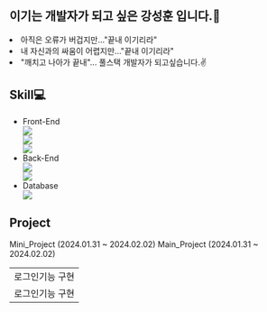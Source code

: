 ## 이기는 개발자가 되고 싶은 강성훈 입니다.🤭
  <li>아직은 오류가 버겁지만..."끝내 이기리라" </li>
  <li>내 자신과의 싸움이 어렵지만..."끝내 이기리라" </li>
  <li>"깨치고 나아가 끝내"... 풀스택 개발자가 되고싶습니다.✌️</li>
  
## Skill💻
<ul>
  <li>Front-End</li>
    <img src="https://img.shields.io/badge/HTML5-E34F26?style=for-the-badge&logo=HTML5&logoColor=white"/> <br>
    <img src="https://img.shields.io/badge/CSS3-1572B6?style=for-the-badge&logo=CSS3&logoColor=white"/> <br>
    <img src="https://img.shields.io/badge/JavaScript-F7DF1E?style=for-the-badge&logo=JavaScript&logoColor=white"/> <br>
  <li>Back-End</li>
    <img src="https://img.shields.io/badge/Java-007396?style=for-the-badge&logo=java&logoColor=white"/> <br>
    <img src="https://img.shields.io/badge/Eclipse-2C2255?style=for-the-badge&logo=Eclipse&logoColor=white"/>  <br>
  <li>Database</li>
    <img src="https://img.shields.io/badge/Oracle 11g-F80000?style=for-the-badge&logo=Oracle&logoColor=white"/> <br>
</ul>

## Project
<table>
  <tr> Mini_Project (2024.01.31 ~ 2024.02.02)
    <td>로그인기능 구현</td>
  </tr>
  <tr> Main_Project (2024.01.31 ~ 2024.02.02)
    <td>로그인기능 구현</td>
  </tr>
</table>
